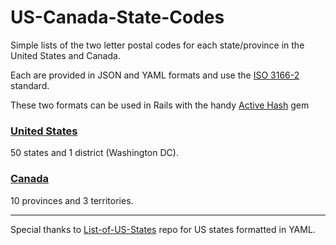 # US-Canada-State-Codes

Simple lists of the two letter postal codes for each state/province in the United States and Canada.

Each are provided in JSON and YAML formats and use the [ISO 3166-2](https://en.wikipedia.org/wiki/ISO_3166-2) standard.

These two formats can be used in Rails with the handy [Active Hash](https://github.com/zilkey/active_hash) gem

### [United States](US/)

50 states and 1 district (Washington DC).

### [Canada](CA/)

10 provinces and 3 territories.

---
Special thanks to [List-of-US-States](https://github.com/jasonong/List-of-US-States) repo for US states formatted in YAML.





